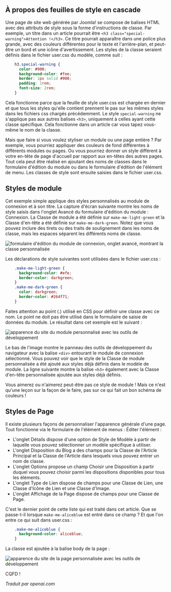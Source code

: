 <!-- Filename: J4.x:Module_and_Menu_Styles / Display title: Styles de module et de menu -->

## À propos des feuilles de style en cascade

Une page de site web générée par Joomla! se compose de balises HTML avec des attributs de style sous la forme d'instructions de classe. Par exemple, un titre dans un article pourrait être `<h3 class="special-warning">Attention !</h3>`. Ce titre pourrait apparaître dans une police plus grande, avec des couleurs différentes pour le texte et l'arrière-plan, et peut-être un bord et une icône d'avertissement. Les styles de la classe seraient définis dans le fichier user.css du modèle, comme suit :
```css
    h3.special-warning {
      color: #900;
      background-color: #fee;
      border: 1px solid #900;
      padding: 1rem;
      font-size: 2rem;
    }
```
Cela fonctionne parce que la feuille de style user.css est chargée en dernier et que tous les styles qu'elle contient prennent le pas sur les mêmes styles dans les fichiers css chargés précédemment. Le style `special-warning` ne s'applique pas aux autres balises `<h3>`, uniquement à celles ayant cette classe spécifique. Cela fonctionne dans un article car vous tapez vous-même le nom de la classe.

Mais que faire si vous voulez styliser un module ou une page entière ? Par exemple, vous pourriez appliquer des couleurs de fond différentes à différents modules ou pages. Ou vous pourriez donner un style différent à votre en-tête de page d'accueil par rapport aux en-têtes des autres pages. Tout cela peut être réalisé en ajoutant des noms de classes dans le formulaire d'édition du module ou dans le formulaire d'édition de l'élément de menu. Les classes de style sont ensuite saisies dans le fichier user.css.

## Styles de module

Cet exemple simple applique des styles personnalisés au module de connexion et à son titre. La capture d'écran suivante montre les noms de style saisis dans l'onglet Avancé du formulaire d'édition du module : Connexion. La Classe de module a été définie sur `make-me-light-green` et la Classe d'en-tête a été définie sur `make-me-dark-green`. Notez que vous pouvez inclure des tirets ou des traits de soulignement dans les noms de classe, mais les espaces séparent les différents noms de classe.

![formulaire d'édition du module de connexion, onglet avancé, montrant la classe personnalisée](../../../en/images/templates/templates-edit-module-style.png)

Les déclarations de style suivantes sont utilisées dans le fichier user.css :
```css
    .make-me-light-green {
      background-color: #efe;
      border-color: darkgreen;
    }
    .make-me-dark-green {
      color: darkgreen;
      border-color: #264f71;
    }
```
Faites attention au point (.) utilisé en CSS pour définir une classe avec ce nom. Le point ne doit pas être utilisé dans le formulaire de saisie de données du module. Le résultat dans cet exemple est le suivant :

![apparence du site du module personnalisé avec les outils de développement](../../../en/images/templates/templates-edit-module-style-result.png)

Le bas de l'image montre le panneau des outils de développement du navigateur avec la balise `<div>` entourant le module de connexion sélectionné. Vous pouvez voir que le style de la Classe de module personnalisée a été ajouté aux styles déjà définis dans le modèle de module. La ligne suivante montre la balise `<h3>` également avec la Classe d'en-tête personnalisée ajoutée aux styles déjà définis.

Vous aimerez ou n'aimerez peut-être pas ce style de module ! Mais ce n'est qu'une leçon sur la façon de le faire, pas sur ce qui fait un bon schéma de couleurs !  

## Styles de Page

Il existe plusieurs façons de personnaliser l'apparence générale d'une page. Tout fonctionne via le formulaire de l'élément de menus : Éditer l'élément :

- L'onglet Détails dispose d'une option de Style de Modèle à partir de laquelle vous pouvez sélectionner un modèle spécifique à utiliser.
- L'onglet Disposition du Blog a des champs pour la Classe de l'Article Principal et la Classe de l'Article dans lesquels vous pouvez entrer un nom de classe.
- L'onglet Options propose un champ Choisir une Disposition à partir duquel vous pouvez choisir parmi les dispositions disponibles pour tous les éléments.
- L'onglet Type de Lien dispose de champs pour une Classe de Lien, une Classe d'Icône de Lien et une Classe d'Image.
- L'onglet Affichage de la Page dispose de champs pour une Classe de Page.

C'est le dernier point de cette liste qui est traité dans cet article. Que se passe-t-il lorsque `make-me-aliceblue` est entré dans ce champ ? Et que l'on entre ce qui suit dans user.css :
```css
    .make-me-aliceblue {
      background-color: aliceblue;
    }
```
La classe est ajoutée à la balise body de la page :

![apparence du site de la page personnalisée avec les outils de développement](../../../en/images/templates/templates-edit-page-class-result.png)

CQFD !

*Traduit par openai.com*

